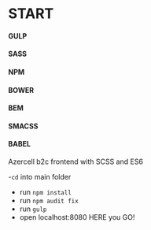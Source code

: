 # START

#### GULP
#### SASS
#### NPM
#### BOWER
#### BEM
#### SMACSS 
#### BABEL 




Azercell b2c frontend with SCSS and ES6

-`cd` into main folder
- run `npm install`
- run `npm audit fix`
- run `gulp`
- open localhost:8080
HERE you GO!

